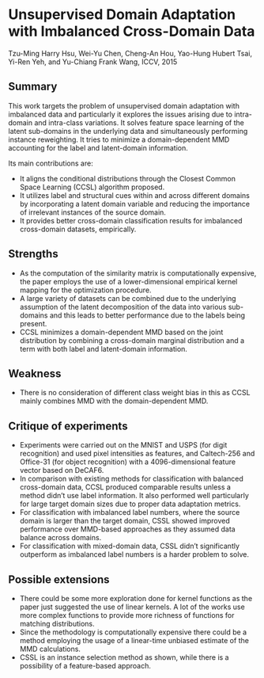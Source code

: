 # Unsupervised Domain Adaptation with Imbalanced Cross-Domain Data

Tzu-Ming Harry Hsu, Wei-Yu Chen, Cheng-An Hou, Yao-Hung Hubert Tsai, Yi-Ren Yeh, and Yu-Chiang Frank Wang, ICCV, 2015

## Summary

This work targets the problem of unsupervised domain adaptation with imbalanced data and particularly it explores the issues arising due to intra-domain and intra-class variations. It solves feature space learning of the latent sub-domains in the underlying data and simultaneously performing instance reweighting. It tries to minimize a domain-dependent MMD accounting for the label and latent-domain information.

Its main contributions are:
- It aligns the conditional distributions through the Closest Common Space Learning (CCSL) algorithm proposed.
- It utilizes label and structural cues within and across different domains by incorporating a latent domain variable and reducing the importance of irrelevant instances of the source domain.
- It provides better cross-domain classification results for imbalanced cross-domain datasets, empirically.

## Strengths

- As the computation of the similarity matrix is computationally expensive, the paper employs the use of a lower-dimensional empirical kernel mapping for the optimization procedure.
- A large variety of datasets can be combined due to the underlying assumption of the latent decomposition of the data into various sub-domains and this leads to better performance due to the labels being present.
-  CCSL minimizes a domain-dependent MMD based on the joint distribution by combining a cross-domain marginal distribution and a term with both label and latent-domain information.

## Weakness

- There is no consideration of different class weight bias in this as CCSL mainly combines MMD with the domain-dependent MMD.

## Critique of experiments

- Experiments were carried out on the MNIST and USPS (for digit recognition) and used pixel intensities as features, and Caltech-256 and Office-31 (for object recognition) with a 4096-dimensional feature vector based on DeCAF6.
- In comparison with existing methods for classification with balanced cross-domain data, CCSL produced comparable results unless a method didn’t use label information. It also performed well particularly for large target domain sizes due to proper data adaptation metrics.
- For classification with imbalanced label numbers, where the source domain is larger than the target domain, CSSL showed improved performance over MMD-based approaches as they assumed data balance across domains.
- For classification with mixed-domain data, CSSL didn’t significantly outperform as imbalanced label numbers is a harder problem to solve.

## Possible extensions
- There could be some more exploration done for kernel functions as the paper just suggested the use of linear kernels. A lot of the works use more complex functions to provide more richness of functions for matching distributions.
- Since the methodology is computationally expensive there could be a method employing the usage of a linear-time unbiased estimate of the MMD calculations.
- CSSL is an instance selection method as shown, while there is a possibility of a feature-based approach.
